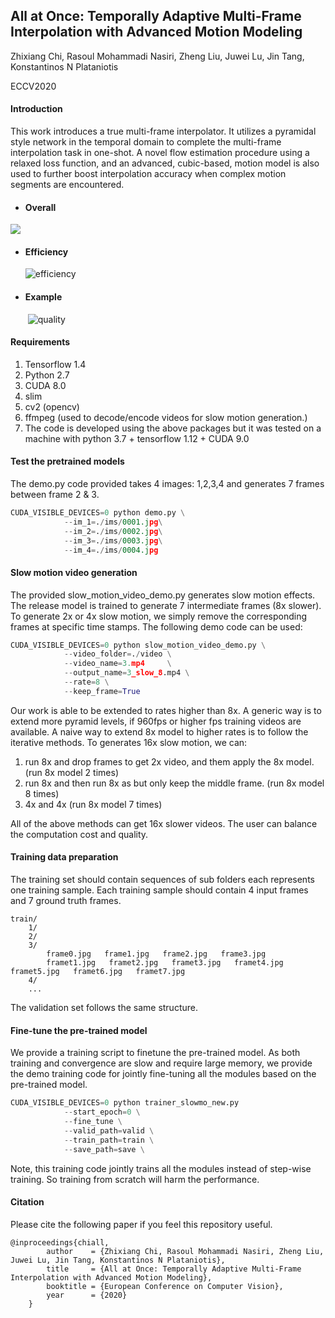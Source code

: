 ## All at Once: Temporally Adaptive Multi-Frame Interpolation with Advanced Motion Modeling



Zhixiang Chi, Rasoul Mohammadi Nasiri, Zheng Liu, Juwei Lu, Jin Tang, Konstantinos N Plataniotis

ECCV2020



#### Introduction

This work introduces a true multi-frame interpolator. It utilizes a pyramidal style network in the temporal domain to complete the multi-frame interpolation task in one-shot. A novel  flow estimation procedure using a relaxed loss function, and an advanced, cubic-based, motion model is also used to further boost interpolation accuracy when complex motion segments are encountered.



- #### Overall 

![](ims\overall.PNG)

- #### Efficiency

  ![efficiency](ims\efficiency.PNG)

- #### Example

  ​	![quality](ims\quality.PNG)

#### Requirements

1. Tensorflow 1.4
2. Python 2.7
3. CUDA 8.0
4. slim
5. cv2 (opencv)
6. ffmpeg (used to decode/encode videos for slow motion generation.)
7. The code is developed using the above packages but it was tested on a machine with python 3.7 + tensorflow 1.12 + CUDA 9.0

#### Test the pretrained models

The demo.py code provided takes 4 images: 1,2,3,4 and generates 7 frames between frame 2 & 3.

```python
CUDA_VISIBLE_DEVICES=0 python demo.py \
			--im_1=./ims/0001.jpg\
			--im_2=./ims/0002.jpg\
			--im_3=./ims/0003.jpg\
			--im_4=./ims/0004.jpg
```



#### Slow motion video generation

The provided slow_motion_video_demo.py  generates slow motion effects. The release model is trained to generate 7 intermediate frames (8x slower).  To generate 2x or 4x slow motion, we simply remove the corresponding frames at specific time stamps. The following demo code can be used:

```python
CUDA_VISIBLE_DEVICES=0 python slow_motion_video_demo.py \
			--video_folder=./video \
    		--video_name=3.mp4     \
        	--output_name=3_slow_8.mp4 \
            --rate=8 \
            --keep_frame=True
```



Our work is able to be extended to rates higher than 8x. A generic way is to extend more pyramid levels, if 960fps or higher fps training videos are available. A naive way to extend 8x model to higher rates is to follow the iterative methods. To generates 16x slow motion, we can:

1. run 8x and drop frames to get 2x video, and them apply the 8x model. (run 8x model 2 times)
2. run 8x and then run 8x as but only keep the middle frame. (run 8x model 8 times)
3. 4x and 4x (run 8x model 7 times)

All of the above methods can get 16x slower videos. The user can balance the computation cost and quality.

#### Training data preparation

The training set should contain sequences of sub folders each represents one training sample. Each training sample should contain 4 input frames and 7 ground truth frames.

```
train/
    1/
    2/
    3/
		frame0.jpg   frame1.jpg   frame2.jpg   frame3.jpg 
		framet1.jpg   framet2.jpg   framet3.jpg   framet4.jpg framet5.jpg   framet6.jpg   framet7.jpg
	4/
	...
```

The validation set follows the same structure.



#### Fine-tune the pre-trained model

We provide a training script to finetune the pre-trained model. As both training and convergence are slow and require large memory, we provide the demo training code for jointly fine-tuning all the modules based on the pre-trained model.

```python
CUDA_VISIBLE_DEVICES=0 python trainer_slowmo_new.py 
			--start_epoch=0 \
    		--fine_tune \
        	--valid_path=valid \
            --train_path=train \
            --save_path=save \
```

Note, this training code jointly trains all the modules instead of step-wise training. So training from scratch will harm the performance.



#### Citation

Please cite the following paper if you feel this repository useful.

```
@inproceedings{chiall,
        author    = {Zhixiang Chi, Rasoul Mohammadi Nasiri, Zheng Liu, Juwei Lu, Jin Tang, Konstantinos N Plataniotis}, 
        title     = {All at Once: Temporally Adaptive Multi-Frame Interpolation with Advanced Motion Modeling}, 
        booktitle = {European Conference on Computer Vision},
        year      = {2020}
    }
```





